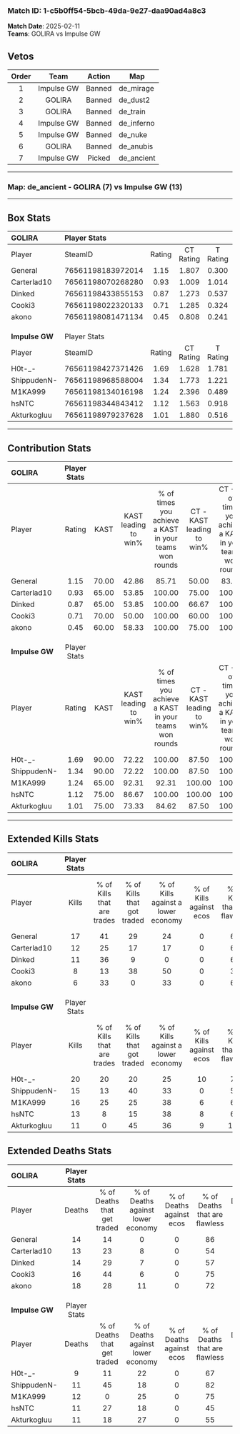 ### Match ID: 1-c5b0ff54-5bcb-49da-9e27-daa90ad4a8c3  
**Match Date**: 2025-02-11  
**Teams**: GOLIRA vs Impulse GW  

## Vetos  

| Order | Team | Action | Map |
| :---: | :--: | :----: | --- |
| 1 | Impulse GW | Banned | de_mirage |
| 2 | GOLIRA | Banned | de_dust2 |
| 3 | GOLIRA | Banned | de_train |
| 4 | Impulse GW | Banned | de_inferno |
| 5 | Impulse GW | Banned | de_nuke |
| 6 | GOLIRA | Banned | de_anubis |
| 7 | Impulse GW | Picked | de_ancient |

---  

### **Map**: de_ancient - GOLIRA (7) vs Impulse GW (13)  
---  

## Box Stats  

| **GOLIRA**     | Player Stats      |        |           |          |       |       |       |         |        |      |     |
| :- | :- | :-: | :-: | :-: | :-: | :-: | :-: | :-: | :-: | :-: | :-: |
| Player         | SteamID           | Rating | CT Rating | T Rating | KAST  |  ADR  | Kills | Assists | Deaths | K/D  | HS% |
| General        | 76561198183972014 |  1.15  |   1.807   |  0.300   | 70.00 | 66.2  |  17   |    1    |   14   | 1.21 | 47  |
| Carterlad10    | 76561198070268280 |  0.93  |   1.009   |  1.014   | 65.00 | 65.3  |  12   |    2    |   13   | 0.92 | 75  |
| Dinked         | 76561198433855153 |  0.87  |   1.273   |  0.537   | 65.00 | 66.9  |  11   |    4    |   14   | 0.79 | 63  |
| Cooki3         | 76561198022320133 |  0.71  |   1.285   |  0.324   | 70.00 | 58.5  |   8   |    7    |   16   | 0.50 | 62  |
| akono          | 76561198081471134 |  0.45  |   0.808   |  0.241   | 60.00 | 46.4  |   6   |    4    |   18   | 0.33 | 100 |
|                |                   |        |           |          |       |       |       |         |        |      |     |
|                |                   |        |           |          |       |       |       |         |        |      |     |
|                |                   |        |           |          |       |       |       |         |        |      |     |
| **Impulse GW** | Player Stats      |        |           |          |       |       |       |         |        |      |     |
| Player         | SteamID           | Rating | CT Rating | T Rating | KAST  |  ADR  | Kills | Assists | Deaths | K/D  | HS% |
| H0t-_-         | 76561198427371426 |  1.69  |   1.628   |  1.781   | 90.00 | 104.6 |  20   |    3    |   9    | 2.22 | 70  |
| ShippudenN-    | 76561198968588004 |  1.34  |   1.773   |  1.221   | 90.00 | 77.1  |  15   |    3    |   11   | 1.36 | 66  |
| M1KA999        | 76561198134016198 |  1.24  |   2.396   |  0.489   | 65.00 | 96.8  |  16   |    5    |   12   | 1.33 | 62  |
| hsNTC          | 76561198344843412 |  1.12  |   1.563   |  0.918   | 75.00 | 71.1  |  13   |    2    |   11   | 1.18 | 46  |
| Akturkogluu    | 76561198979237628 |  1.01  |   1.880   |  0.516   | 75.00 | 60.0  |  11   |    5    |   11   | 1.00 | 45  |
---  

## Contribution Stats  

| **GOLIRA**     | Player Stats |       |                      |                                                        |                           |                                                             |                          |                                                            |
| :- | :-: | :-: | :-: | :-: | :-: | :-: | :-: | :-: |
| Player         |    Rating    | KAST  | KAST leading to win% | % of times you achieve a KAST in your teams won rounds | CT - KAST leading to win% | CT - % of times you achieve a KAST in your teams won rounds | T - KAST leading to win% | T - % of times you achieve a KAST in your teams won rounds |
| General        |     1.15     | 70.00 |        42.86         |                         85.71                          |           50.00           |                            83.33                            |          25.00           |                           100.00                           |
| Carterlad10    |     0.93     | 65.00 |        53.85         |                         100.00                         |           75.00           |                           100.00                            |          20.00           |                           100.00                           |
| Dinked         |     0.87     | 65.00 |        53.85         |                         100.00                         |           66.67           |                           100.00                            |          25.00           |                           100.00                           |
| Cooki3         |     0.71     | 70.00 |        50.00         |                         100.00                         |           60.00           |                           100.00                            |          25.00           |                           100.00                           |
| akono          |     0.45     | 60.00 |        58.33         |                         100.00                         |           75.00           |                           100.00                            |          25.00           |                           100.00                           |
|                |              |       |                      |                                                        |                           |                                                             |                          |                                                            |
|                |              |       |                      |                                                        |                           |                                                             |                          |                                                            |
|                |              |       |                      |                                                        |                           |                                                             |                          |                                                            |
| **Impulse GW** | Player Stats |       |                      |                                                        |                           |                                                             |                          |                                                            |
| Player         |    Rating    | KAST  | KAST leading to win% | % of times you achieve a KAST in your teams won rounds | CT - KAST leading to win% | CT - % of times you achieve a KAST in your teams won rounds | T - KAST leading to win% | T - % of times you achieve a KAST in your teams won rounds |
| H0t-_-         |     1.69     | 90.00 |        72.22         |                         100.00                         |           87.50           |                           100.00                            |          60.00           |                           100.00                           |
| ShippudenN-    |     1.34     | 90.00 |        72.22         |                         100.00                         |           87.50           |                           100.00                            |          60.00           |                           100.00                           |
| M1KA999        |     1.24     | 65.00 |        92.31         |                         92.31                          |          100.00           |                           100.00                            |          83.33           |                           83.33                            |
| hsNTC          |     1.12     | 75.00 |        86.67         |                         100.00                         |          100.00           |                           100.00                            |          75.00           |                           100.00                           |
| Akturkogluu    |     1.01     | 75.00 |        73.33         |                         84.62                          |           87.50           |                           100.00                            |          57.14           |                           66.67                            |
---  

## Extended Kills Stats  

| **GOLIRA**     | Player Stats |                            |                            |                                    |                         |                              |                                 |                                       |                    |           |
| :- | :-: | :-: | :-: | :-: | :-: | :-: | :-: | :-: | :-: | :-: |
| Player         |    Kills     | % of Kills that are trades | % of Kills that got traded | % of Kills against a lower economy | % of Kills against ecos | % of Kills that are flawless | % of Kills that are close duels | % of Kills that are assisted by flash | Pistol Round Kills | AWP Kills |
| General        |      17      |             41             |             29             |                 24                 |            0            |              65              |                0                |                   6                   |         0          |     0     |
| Carterlad10    |      12      |             25             |             17             |                 17                 |            0            |              67              |                8                |                   8                   |         2          |     0     |
| Dinked         |      11      |             36             |             9              |                 0                  |            0            |              64              |                9                |                   0                   |         3          |     2     |
| Cooki3         |      8       |             13             |             38             |                 50                 |            0            |              38              |               13                |                  13                   |         1          |     0     |
| akono          |      6       |             33             |             0              |                 33                 |            0            |              67              |                0                |                   0                   |         0          |     0     |
|                |              |                            |                            |                                    |                         |                              |                                 |                                       |                    |           |
|                |              |                            |                            |                                    |                         |                              |                                 |                                       |                    |           |
|                |              |                            |                            |                                    |                         |                              |                                 |                                       |                    |           |
| **Impulse GW** | Player Stats |                            |                            |                                    |                         |                              |                                 |                                       |                    |           |
| Player         |    Kills     | % of Kills that are trades | % of Kills that got traded | % of Kills against a lower economy | % of Kills against ecos | % of Kills that are flawless | % of Kills that are close duels | % of Kills that are assisted by flash | Pistol Round Kills | AWP Kills |
| H0t-_-         |      20      |             20             |             20             |                 25                 |           10            |              70              |                0                |                   0                   |         1          |     2     |
| ShippudenN-    |      15      |             13             |             40             |                 33                 |            0            |              53              |               13                |                  13                   |         2          |     0     |
| M1KA999        |      16      |             25             |             25             |                 38                 |            6            |              69              |                0                |                   6                   |         1          |     0     |
| hsNTC          |      13      |             8              |             15             |                 38                 |            8            |              62              |                0                |                   0                   |         2          |     0     |
| Akturkogluu    |      11      |             0              |             45             |                 36                 |            9            |             100              |                0                |                   0                   |         2          |     0     |
## Extended Deaths Stats  

| **GOLIRA**     | Player Stats |                             |                                   |                          |                               |                            |                           |               |
| :- | :-: | :-: | :-: | :-: | :-: | :-: | :-: | :-: |
| Player         |    Deaths    | % of Deaths that get traded | % of Deaths against lower economy | % of Deaths against ecos | % of Deaths that are flawless | % of Deaths that are close | % of Deaths while blinded | Deaths to AWP |
| General        |      14      |             14              |                 0                 |            0             |              86               |             0              |             0             |       1       |
| Carterlad10    |      13      |             23              |                 8                 |            0             |              54               |             0              |            15             |       0       |
| Dinked         |      14      |             29              |                 7                 |            0             |              57               |             0              |             7             |       0       |
| Cooki3         |      16      |             44              |                 6                 |            0             |              75               |             6              |             0             |       1       |
| akono          |      18      |             28              |                11                 |            0             |              72               |             6              |             0             |       0       |
|                |              |                             |                                   |                          |                               |                            |                           |               |
|                |              |                             |                                   |                          |                               |                            |                           |               |
|                |              |                             |                                   |                          |                               |                            |                           |               |
| **Impulse GW** | Player Stats |                             |                                   |                          |                               |                            |                           |               |
| Player         |    Deaths    | % of Deaths that get traded | % of Deaths against lower economy | % of Deaths against ecos | % of Deaths that are flawless | % of Deaths that are close | % of Deaths while blinded | Deaths to AWP |
| H0t-_-         |      9       |             11              |                22                 |            0             |              67               |             0              |             0             |       1       |
| ShippudenN-    |      11      |             45              |                18                 |            0             |              82               |             9              |             9             |       0       |
| M1KA999        |      12      |              0              |                25                 |            0             |              75               |             8              |             0             |       0       |
| hsNTC          |      11      |             27              |                18                 |            0             |              45               |             0              |             9             |       0       |
| Akturkogluu    |      11      |             18              |                27                 |            0             |              55               |             9              |             9             |       1       |
